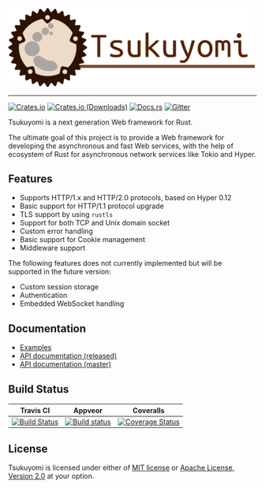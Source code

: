 <img src="https://raw.githubusercontent.com/tsukuyomi-rs/tsukuyomi/0.2/tsukuyomi-header.png" alt="header" width="500" />

---

[![Crates.io](https://img.shields.io/crates/v/tsukuyomi.svg)](https://crates.io/crates/tsukuyomi)
[![Crates.io (Downloads)](https://img.shields.io/crates/d/tsukuyomi.svg)](https://crates.io/crates/tsukuyomi)
[![Docs.rs](https://docs.rs/tsukuyomi/badge.svg)](https://docs.rs/tsukuyomi)
[![Gitter](https://badges.gitter.im/ubnt-intrepid/tsukuyomi.svg)](https://gitter.im/ubnt-intrepid/tsukuyomi?utm_source=badge&utm_medium=badge&utm_campaign=pr-badge)

Tsukuyomi is a next generation Web framework for Rust.

The ultimate goal of this project is to provide a Web framework for developing the asynchronous
and fast Web services, with the help of ecosystem of Rust for asynchronous network services like Tokio and Hyper.

## Features

* Supports HTTP/1.x and HTTP/2.0 protocols, based on Hyper 0.12
* Basic support for HTTP/1.1 protocol upgrade
* TLS support by using `rustls`
* Support for both TCP and Unix domain socket
* Custom error handling
* Basic support for Cookie management
* Middleware support

The following features does not currently implemented but will be supported in the future version:

* Custom session storage
* Authentication
* Embedded WebSocket handling

## Documentation

* [Examples](https://github.com/tsukuyomi-rs/examples)
* [API documentation (released)](https://docs.rs/tsukuyomi/0.2/tsukuyomi)
* [API documentation (master)](https://ubnt-intrepid.github.io/tsukuyomi/tsukuyomi/index.html)

## Build Status

| Travis CI | Appveor | Coveralls |
|:---------:|:-------:|:---------:|
| [![Build Status][travis-badge]][travis] | [![Build status][appveyor-badge]][appveyor] | [![Coverage Status][coveralls-badge]][coveralls] |

[travis]: https://travis-ci.org/ubnt-intrepid/tsukuyomi
[travis-badge]: https://travis-ci.org/ubnt-intrepid/tsukuyomi.svg?branch=master
[appveyor]: https://ci.appveyor.com/project/ubnt-intrepid/tsukuyomi/branch/master
[appveyor-badge]: https://ci.appveyor.com/api/projects/status/kf8mx9k8iqfa08oj/branch/master?svg=true
[coveralls]: https://coveralls.io/github/ubnt-intrepid/tsukuyomi?branch=master
[coveralls-badge]: https://coveralls.io/repos/github/ubnt-intrepid/tsukuyomi/badge.svg?branch=master

## License
Tsukuyomi is licensed under either of [MIT license](LICENSE-MIT) or [Apache License, Version 2.0](LICENSE-APACHE) at your option.
